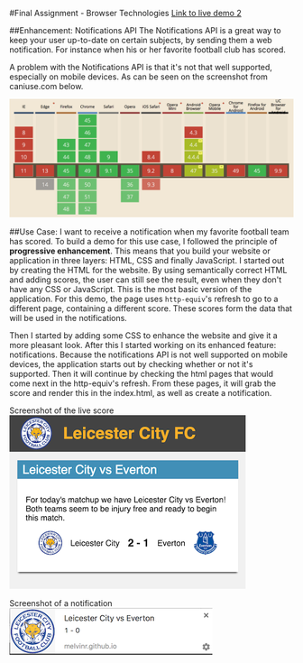#Final Assignment - Browser Technologies
[Link to live demo 2](http://melvinr.github.io/Browser%20Technologies/Week%203-versie%202/index.html)


##Enhancement: Notifications API
The Notifications API is a great way to keep your user up-to-date on certain subjects, by sending them a web notification. For instance when his or her favorite football club has scored.

A problem with the Notifications API is that it's not that well supported, especially on mobile devices. As can be seen on the screenshot from caniuse.com below.

![CanIUse](readme-images/caniuse.png)

##Use Case: I want to receive a notification when my favorite football team has scored.
To build a demo for this use case, I followed the principle of **progressive enhancement**. This means that you build your website or application in three layers: HTML, CSS and finally JavaScript. I started out by creating the HTML for the website. By using semantically correct HTML and adding scores, the user can still see the result, even when they don't have any CSS or JavaScript. This is the most basic version of the application. For this demo, the page uses `http-equiv`'s refresh to go to a different page, containing a different score. These scores form the data that will be used in the notifications.

Then I started by adding some CSS to enhance the website and give it a more pleasant look. After this I started working on its enhanced feature: notifications. Because the notifications API is not well supported on mobile devices, the application starts out by checking whether or not it's supported. Then it will continue by checking the html pages that would come next in the http-equiv's refresh. From these pages, it will grab the score and render this in the index.html, as well as create a notification.

Screenshot of the live score
 ![LiveScore](readme-images/score.png)

Screenshot of a notification
 ![LiveScore](readme-images/notification.png)
